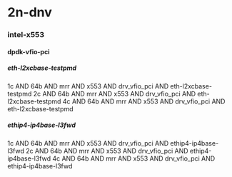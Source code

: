 # 2n-dnv
### intel-x553
#### dpdk-vfio-pci
##### eth-l2xcbase-testpmd
1c AND 64b AND mrr AND x553 AND drv_vfio_pci AND eth-l2xcbase-testpmd
2c AND 64b AND mrr AND x553 AND drv_vfio_pci AND eth-l2xcbase-testpmd
4c AND 64b AND mrr AND x553 AND drv_vfio_pci AND eth-l2xcbase-testpmd
##### ethip4-ip4base-l3fwd
1c AND 64b AND mrr AND x553 AND drv_vfio_pci AND ethip4-ip4base-l3fwd
2c AND 64b AND mrr AND x553 AND drv_vfio_pci AND ethip4-ip4base-l3fwd
4c AND 64b AND mrr AND x553 AND drv_vfio_pci AND ethip4-ip4base-l3fwd
